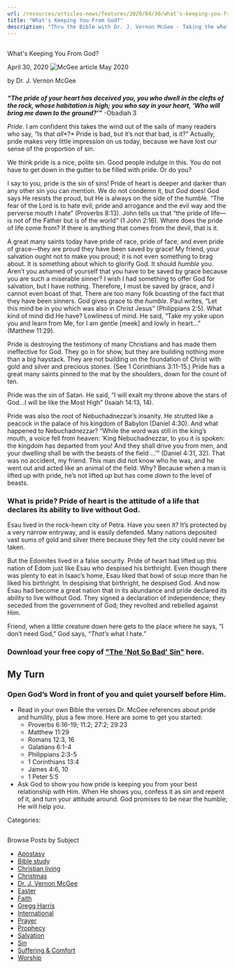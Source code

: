 ```yaml
---
url: /resources/articles-news/features/2020/04/30/what's-keeping-you-from-god
title: "What's Keeping You From God?"
description: "Thru the Bible with Dr. J. Vernon McGee - Taking the whole Word to the whole world"
---
```







## 
 What's Keeping You From God?


April 30, 2020
![McGee article May 2020](https://ttb.org/images/default-source/Features-and-News/mcgee-article-may-2020.jpg?sfvrsn=1dc81e16_0 "McGee article May 2020")




by Dr. J. Vernon McGee


### 


***“The pride of your heart has deceived you, you who dwell in the clefts of the rock, whose habitation is high; you who say in your heart, ‘Who will bring me down to the ground?’”*** -Obadiah 3


*Pride*. I am confident this takes the wind out of the sails of many readers who say, “Is that *all**?* Pride is bad, but it’s not that bad, is it?” Actually, pride makes very little impression on us today, because we have lost our sense of the proportion of sin. 


We think pride is a nice, polite sin. Good people indulge in this. You do not have to get down in the gutter to be filled with pride. Or do you?


I say to you, pride is the sin of sins! Pride of heart is deeper and darker than any other sin you can mention. We do not condemn it, but *God* does! God says He resists the proud, but He is always on the side of the humble. “The fear of the Lord is to hate evil; pride and arrogance and the evil way and the perverse mouth I hate” (Proverbs 8:13). John tells us that “the pride of life—is not of the Father but is of the world” (1 John 2:16). Where does the pride of life come from? If there is anything that comes from the devil, that is it.


A great many saints today have pride of race, pride of face, and even pride of grace—they are proud they have been saved by grace! My friend, your salvation ought not to make you proud; it is not even something to brag about. It is something about which to glorify God. It should *humble* you. Aren’t you ashamed of yourself that you have to be saved by grace because you are such a miserable sinner? I wish I had something to offer God for salvation, but I have nothing. Therefore, I must be saved by grace, and I cannot even boast of that. There are too many folk boasting of the fact that they have been sinners. God gives grace to the *humble*. Paul writes, “Let this mind be in you which was also in Christ Jesus” (Philippians 2:5). What kind of mind did He have? Lowliness of mind. He said, “Take my yoke upon you and learn from Me, for I am gentle [meek] and lowly in heart…” (Matthew 11:29). 


Pride is destroying the testimony of many Christians and has made them ineffective for God. They go in for show, but they are building nothing more than a big haystack. They are not building on the foundation of Christ with gold and silver and precious stones. (See 1 Corinthians 3:11-15.) Pride has a great many saints pinned to the mat by the shoulders, down for the count of ten.


Pride was the sin of Satan. He said, “I will exalt my throne above the stars of God…I will be like the Most High” (Isaiah 14:13, 14). 


Pride was also the root of Nebuchadnezzar’s insanity. He strutted like a peacock in the palace of his kingdom of Babylon (Daniel 4:30). And what happened to Nebuchadnezzar? “While the word was still in the king’s mouth, a voice fell from heaven: ‘King Nebuchadnezzar, to you it is spoken: the kingdom has departed from you! And they shall drive you from men, and your dwelling shall be with the beasts of the field …’” (Daniel 4:31, 32). That was no accident, my friend. This man did not know who he was, and he went out and acted like an animal of the field. Why? Because when a man is lifted up with pride, he’s not lifted *up* but has come *down* to the level of beasts. 


### What is pride? Pride of heart is the attitude of a life that declares its ability to live without God.


Esau lived in the rock-hewn city of Petra. Have you seen it? It’s protected by a very narrow entryway, and is easily defended. Many nations deposited vast sums of gold and silver there because they felt the city could never be taken.


But the Edomites lived in a false security. Pride of heart had lifted up this nation of Edom just like Esau who despised his birthright. Even though there was plenty to eat in Isaac’s home, Esau liked that bowl of soup more than he liked his birthright. In despising that birthright, he despised God. And now Esau had become a great nation that in its abundance and pride declared its ability to live without God. They signed a declaration of independence; they seceded from the government of God; they revolted and rebelled against Him. 


Friend, when a little creature down here gets to the place where he says, “I don’t need God,” God says, “*That’s* what I hate.”


### Download your free copy of ​["The 'Not So Bad' Sin"](/docs/default-source/Booklets/ttb_the-not-so-bad-sin.pdf?sfvrsn=a3de1e16_2 "'The 'Not So Bad' Sin'") here.


 


## My Turn


### Open God’s Word in front of you and quiet yourself before Him.


* Read in your own Bible the verses Dr. McGee references about pride and humility, plus a few more. Here are some to get you started:
	+ Proverbs 6:16-19; 11:2; 27:2; 29:23
	+ Matthew 11:29
	+ Romans 12:3, 16
	+ Galatians 6:1-4
	+ Philippians 2:3-5
	+ 1 Corinthians 13:4
	+ James 4:6, 10
	+ 1 Peter 5:5
* Ask God to show you how pride is keeping you from your best relationship with Him. When He shows you, confess it as sin and repent of it, and turn your attitude around. God promises to be near the humble; He will help you.



Categories: 









## 
 Browse Posts by Subject


* [Apostasy](/resources/articles-news/-in-tags/tags/Apostasy)
* [Bible study](/resources/articles-news/-in-tags/tags/Bible-study)
* [Christian living](/resources/articles-news/-in-tags/tags/Christian-living)
* [Christmas](/resources/articles-news/-in-tags/tags/Christmas)
* [Dr. J. Vernon McGee](/resources/articles-news/-in-tags/tags/Dr-J-Vernon-McGee)
* [Easter](/resources/articles-news/-in-tags/tags/easter)
* [Faith](/resources/articles-news/-in-tags/tags/Faith)
* [Gregg Harris](/resources/articles-news/-in-tags/tags/Gregg-Harris)
* [International](/resources/articles-news/-in-tags/tags/International)
* [Prayer](/resources/articles-news/-in-tags/tags/prayer)
* [Prophecy](/resources/articles-news/-in-tags/tags/Prophecy)
* [Salvation](/resources/articles-news/-in-tags/tags/Salvation)
* [Sin](/resources/articles-news/-in-tags/tags/sin)
* [Suffering & Comfort](/resources/articles-news/-in-tags/tags/Suffering-Comfort)
* [Worship](/resources/articles-news/-in-tags/tags/worship)






